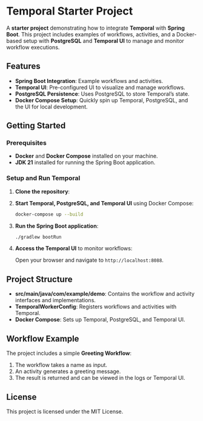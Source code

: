 
# Temporal Starter Project

A **starter project** demonstrating how to integrate **Temporal** with **Spring Boot**. This project includes examples of workflows, activities, and a Docker-based setup with **PostgreSQL** and **Temporal UI** to manage and monitor workflow executions.

## Features

- **Spring Boot Integration**: Example workflows and activities.
- **Temporal UI**: Pre-configured UI to visualize and manage workflows.
- **PostgreSQL Persistence**: Uses PostgreSQL to store Temporal’s state.
- **Docker Compose Setup**: Quickly spin up Temporal, PostgreSQL, and the UI for local development.

## Getting Started

### Prerequisites

- **Docker** and **Docker Compose** installed on your machine.
- **JDK 21** installed for running the Spring Boot application.

### Setup and Run Temporal

1. **Clone the repository**:


2. **Start Temporal, PostgreSQL, and Temporal UI** using Docker Compose:

   ```bash
   docker-compose up --build
   ```

3. **Run the Spring Boot application**:

   ```bash
   ./gradlew bootRun
   ```

4. **Access the Temporal UI** to monitor workflows:

   Open your browser and navigate to `http://localhost:8088`.

## Project Structure

- **src/main/java/com/example/demo**: Contains the workflow and activity interfaces and implementations.
- **TemporalWorkerConfig**: Registers workflows and activities with Temporal.
- **Docker Compose**: Sets up Temporal, PostgreSQL, and Temporal UI.

## Workflow Example

The project includes a simple **Greeting Workflow**:

1. The workflow takes a name as input.
2. An activity generates a greeting message.
3. The result is returned and can be viewed in the logs or Temporal UI.

## License

This project is licensed under the MIT License.
